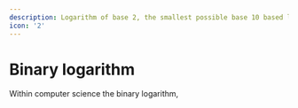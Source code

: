 ```yaml
---
description: Logarithm of base 2, the smallest possible base 10 based logarithm.
icon: '2'
---
```


# Binary logarithm

Within computer science the binary logarithm,
